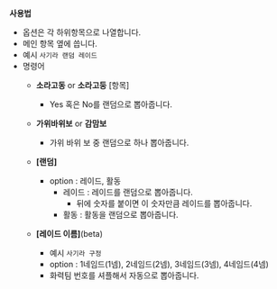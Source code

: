 **사용법**

- 옵션은 각 하위항목으로 나열합니다.
- 메인 항목 옆에 씁니다.
- 예시 ```사기라 랜덤 레이드```
- 명령어
  - **소라고동** or **소라고둥** [항목]
    - Yes 혹은 No를 랜덤으로 뽑아줍니다.

  - **가위바위보** or **감맘보**
    - 가위 바위 보 중 랜덤으로 하나 뽑아줍니다.

  - **[랜덤]**
    - option : 레이드, 활동
      - 레이드 : 레이드를 랜덤으로 뽑아줍니다.
        - 뒤에 숫자를 붙이면 이 숫자만큼 레이드를 뽑아줍니다.
      - 활동 : 활동을 랜덤으로 뽑아줍니다.

  - **[레이드 이름]**(beta)
    - 예시 ```사기라 구정```
    - option : 1네임드(1넴), 2네임드(2넴), 3네임드(3넴), 4네임드(4넴)
    - 화력팀 번호를 셔플해서 자동으로 뽑아줍니다.
